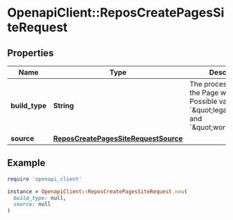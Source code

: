 # OpenapiClient::ReposCreatePagesSiteRequest

## Properties

| Name | Type | Description | Notes |
| ---- | ---- | ----------- | ----- |
| **build_type** | **String** | The process in which the Page will be built. Possible values are &#x60;\&quot;legacy\&quot;&#x60; and &#x60;\&quot;workflow\&quot;&#x60;. | [optional] |
| **source** | [**ReposCreatePagesSiteRequestSource**](ReposCreatePagesSiteRequestSource.md) |  | [optional] |

## Example

```ruby
require 'openapi_client'

instance = OpenapiClient::ReposCreatePagesSiteRequest.new(
  build_type: null,
  source: null
)
```

